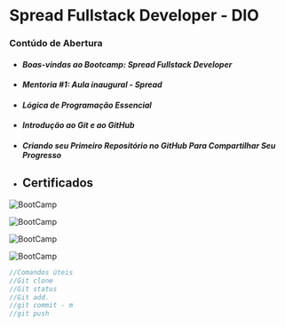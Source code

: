 # **Spread Fullstack Developer - DIO**

### **Contúdo de Abertura**
* ####   _Boas-vindas ao Bootcamp: Spread Fullstack Developer_
* ####   _Mentoria #1: Aula inaugural - Spread_
* ####   _Lógica de Programação Essencial_
* ####   _Introdução ao Git e ao GitHub_
* ####   _Criando seu Primeiro Repositório no GitHub Para Compartilhar Seu Progresso_


* ##   **Certificados**
![BootCamp](https://hermes.digitalinnovation.one/certificates/cover/A945FA25.jpg)

![BootCamp](https://hermes.digitalinnovation.one/certificates/cover/AABCE592.jpg)

![BootCamp](https://hermes.digitalinnovation.one/certificates/cover/C4500706.jpg)

![BootCamp](https://hermes.digitalinnovation.one/certificates/cover/A38C528D.jpg)



~~~javascript
//Comandos úteis
//Git clone
//Git status
//Git add.
//git commit - m
//git push
~~~
